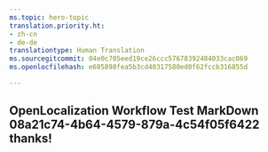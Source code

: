 ```yaml
---
ms.topic: hero-topic
translation.priority.ht:
- zh-cn
- de-de
translationtype: Human Translation
ms.sourcegitcommit: 04e0c705eed19ce26ccc57678392484033cac069
ms.openlocfilehash: e685898fea5b3cd40317580ed0f62fccb316855d

---
```

## OpenLocalization Workflow Test MarkDown 08a21c74-4b64-4579-879a-4c54f05f6422 thanks!



<!--HONumber=Aug16_HO1-->


